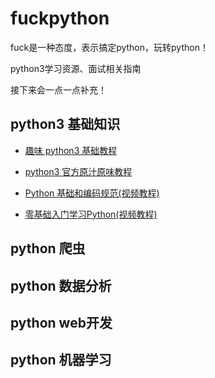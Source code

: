 # fuckpython

fuck是一种态度，表示搞定python，玩转python！

python3学习资源、面试相关指南

接下来会一点一点补充！


## python3 基础知识


- [趣味 python3 基础教程](https://mp.weixin.qq.com/s?__biz=MzU2ODYzNTkwMg==&mid=2247483945&idx=1&sn=7d69d9098ca784369445f40d38aea6d0&chksm=fc8bbab8cbfc33ae8261af991bfed77acd55b6d047ce025e257c57bf52fe532895bd6243159f&scene=18#wechat_redirect)

- [python3 官方原汁原味教程](https://docs.python.org/zh-cn/3/tutorial/index.html)

- [Python 基础和编码规范(视频教程)](https://cloud.tencent.com/developer/edu/course-1109)

- [零基础入门学习Python(视频教程)](https://edu.aliyun.com/course/137/lesson/list?spm=5176.8764728.aliyun-edu-course-tab.2.232b188dxPRZWk&previewAs=guest)



## python 爬虫

## python 数据分析

## python web开发

## python 机器学习


